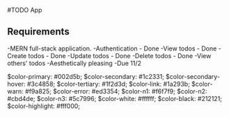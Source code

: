 #TODO App

## Requirements

-MERN full-stack application.
-Authentication - Done
-View todos - Done
-Create todos - Done
-Update todos - Done
-Delete todos - Done
-View others' todos
-Aesthetically pleasing
-Due 11/2

$color-primary: #002d5b;
$color-secondary: #1c2331;
$color-secondary-hover: #3c4858;
$color-tertiary: #1f2d3d;
$color-link: #1a293b;
$color-warn: #f9a825;
$color-error: #ed3354;
$color-n1: #f6f7f9;
$color-n2: #cbd4de;
$color-n3: #5c7996;
$color-white: #ffffff;
$color-black: #212121;
$color-highlight: #fff000;
